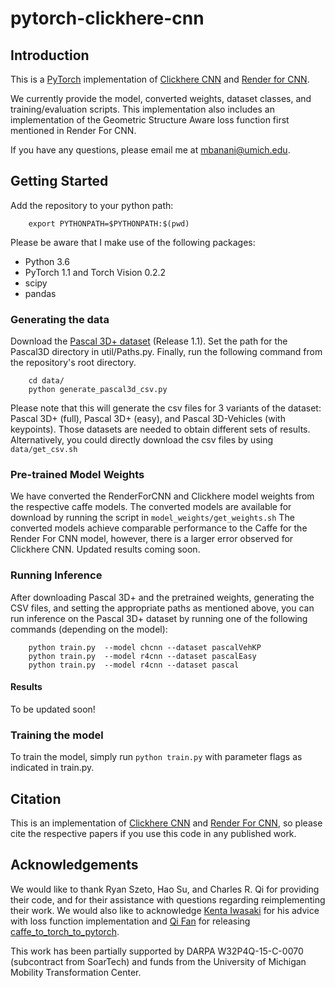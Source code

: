 # pytorch-clickhere-cnn


## Introduction

This is a [PyTorch](http://pytorch.org) implementation of [Clickhere CNN](https://github.com/rszeto/click-here-cnn)
and [Render for CNN](https://github.com/shapenet/RenderForCNN).

We currently provide the model, converted weights, dataset classes, and training/evaluation scripts.
This implementation also includes an implementation of the Geometric Structure Aware loss function first mentioned in Render For CNN.


If you have any questions, please email me at mbanani@umich.edu.

## Getting Started

Add the repository to your python path:

        export PYTHONPATH=$PYTHONPATH:$(pwd)


Please be aware that I make use of the following packages:
- Python 3.6 
- PyTorch 1.1 and Torch Vision 0.2.2
- scipy 
- pandas 

### Generating the data
Download the [Pascal 3D+ dataset](http://cvgl.stanford.edu/projects/pascal3d.html) (Release 1.1).
Set the path for the Pascal3D directory in util/Paths.py. Finally, run the following command from the repository's root directory.

        cd data/
        python generate_pascal3d_csv.py

Please note that this will generate the csv files for 3 variants of the dataset: Pascal 3D+ (full), Pascal 3D+ (easy), and Pascal 3D-Vehicles (with keypoints). Those datasets are needed to obtain different sets of results.
Alternatively, you could directly download the csv files by using `data/get_csv.sh`

### Pre-trained Model Weights

We have converted the RenderForCNN and Clickhere model weights from the respective caffe models.
The converted models are available for download by running the script in `model_weights/get_weights.sh` 
The converted models achieve comparable performance to the Caffe for the Render For CNN
model, however, there is a larger error observed for Clickhere CNN.
Updated results coming soon.

### Running Inference

After downloading Pascal 3D+ and the pretrained weights, generating the CSV files, and setting the appropriate paths as mentioned above,
you can run inference on the Pascal 3D+ dataset by running one of the following commands (depending on the model):

        python train.py  --model chcnn --dataset pascalVehKP  
        python train.py  --model r4cnn --dataset pascalEasy
        python train.py  --model r4cnn --dataset pascal


#### Results

To be updated soon! 

<!--
# The original Render For CNN paper reported the results on the 'easy' subset of Pascal3D, which removes any truncated and occluded images from the datasets. While Click-Here CNN reports results on an augmented version of the dataset where multiple instances may belong to the same object in the image as each image-keypoint pair corresponds to an instance. Below are the results Obtained from each of the runs above.
# 
# ### Render For CNN paper results:
# 
# We evaluate the converted model on Pascal3D-easy as reported in the original Render For CNN paper,
# as well as the full Pascal 3D dataset.
# It is worth nothing that the converted model actually exceeds the performance reported in Render For CNN.
# 
# #### Accuracy
# |dataset    | plane | bike  | boat  | bottle| bus   | car   | chair |d.table| mbike | sofa  | train | tv    | mean  |
# |:---------:|:-----:|:-----:|:-----:|:-----:|:-----:|:-----:|:-----:|:-----:|:-----:|:-----:|:-----:|:-----:|:-----:|
# | Full      | 76.26 | 69.58 | 59.03 | 87.74 | 84.32 | 69.97 | 74.2  | 66.79 | 77.29 | 82.37 | 75.48 | 81.93 | 75.41 |
# | Easy      | 80.37 | 85.59 | 62.93 | 95.60 | 94.14 | 84.08 | 82.76 | 80.95 | 85.30 | 84.61 | 84.08 | 93.26 | 84.47 |
# | Reported  | 74    | 83    | 52    | 91    | 91    | 88    | 86    | 73    | 78    | 90    | 86    | 92    | 82    |
# 
# #### Median Error
# |dataset    | plane | bike  | boat  | bottle| bus   | car   | chair |d.table| mbike | sofa  | train | tv    | mean  |
# |:---------:|:-----:|:-----:|:-----:|:-----:|:-----:|:-----:|:-----:|:-----:|:-----:|:-----:|:-----:|:-----:|:-----:|
# |Full       | 11.52 | 15.33 | 19.33 | 8.51  | 5.54  | 9.39  | 13.83 | 12.87 | 14.90 | 13.03 | 8.96  | 13.72 | 12.24 |
# |Easy       | 10.32 | 11.66 | 17.74 | 6.66  | 4.52  | 6.65  | 11.21 | 9.75  | 13.11 | 9.76  | 5.52  | 11.93 | 9.90  |
# |Reported   | 15.4  | 14.8  | 25.6  | 9.3   | 3.6   | 6.0   | 9.7   | 10.8  | 16.7  | 9.5   | 6.1   | 12.6  | 11.7  |
# 
# 
# 
# ### Pascal3D - Vehicles with Keypoints
# 
# We evaluated the converted Render For CNN and Click-Here CNN models on Pascal3D-Vehicle.
# It should be noted that the results for Click-Here are lower than those achieved by running the author provided Caffe code.
# It seems that there is something incorrect with the current reimplementation and/or weight conversion.
# We are working on fixing this problem.
# 
# #### Accuracy
# |                           |  bus  | car   | m.bike | mean  |
# |:-------------------------:|:-----:|:-----:|:------:|:-----:|
# | Render For CNN            | 89.26 | 74.36 | 81.93  | 81.85 |
# | Click-Here CNN            | 86.91 | 83.25 | 73.83  | 81.33 |
# | Click-Here CNN (reported) | 96.8  | 90.2  | 85.2   | 90.7  |
# 
# #### Median Error
# |                           |  bus  | car   | m.bike | mean  |
# |:-------------------------:|:-----:|:-----:|:------:|:-----:|
# | Render For CNN            | 5.16  | 8.53  | 13.46  | 9.05  |
# | Click-Here CNN            | 4.01  | 8.18  | 19.71  | 10.63 |
# | Click-Here CNN (reported) | 2.63  | 4.98  | 11.4   | 6.35  |
# 
# 
# ### Pascal3D - Vehicles with Keypoints (Fine-tuned Models)
# 
# We fine-tuned both models on the Pascal 3D+ (Vehicles with Keypoints) dataset.
# Since we suspect that the problem with the replication of the Click-Here CNN model
# is in the attention section, we conducted an experiment where we only fine-tuned
# those weights. As reported below, fine-tuning just the attention model achieves the best performance.
# 
# |                               |  bus  | car   | m.bike | mean  |
# |:-----------------------------:|:-----:|:-----:|:------:|:-----:|
# | Render For CNN FT             | 93.55 | 83.98 | 87.30  | 88.28 |
# | Click-Here CNN FT             | 92.97 | 89.84 | 81.25  | 88.02 |
# | Click-Here CNN FT-Attention   | 94.48 | 90.77 | 84.91  | 90.05 |
# | Click-Here CNN (reported)     | 96.8  | 90.2  | 85.2   | 90.7  |
# 
# 
# #### Median Error
# 
# |                               |  bus  | car   | m.bike | mean  |
# |:-----------------------------:|:-----:|:-----:|:------:|:-----:|
# | Render For CNN FT             | 3.04  | 5.83  | 11.95  | 6.94  |
# | Click-Here CNN FT             | 2.93  | 5.14  | 13.42  | 7.16  |
# | Click-Here CNN FT-Attention   | 2.88  | 5.24  | 12.10  | 6.74  |
# | Click-Here CNN (reported)     | 2.63  | 4.98  | 11.4   | 6.35  |
# 
# (Note: Fine-tuned weights will be uploaded soon)
-->

### Training the model

To train the model, simply run `python train.py` with parameter flags as indicated in train.py.

## Citation

This is an implementation of [Clickhere CNN](https://github.come/rszeto/click-here-cnn) and [Render For CNN](https://github.com/shapenet/RenderForCNN), so please cite the respective papers if you use this code in any published work.

## Acknowledgements

We would like to thank Ryan Szeto, Hao Su, and Charles R. Qi for providing their code, and
for their assistance with questions regarding reimplementing their work. We would also
like to acknowledge [Kenta Iwasaki](https://discuss.pytorch.org/u/dranithix/summary) for
his advice with loss function implementation and [Qi Fan](https://github.com/fanq15) for releasing
[caffe_to_torch_to_pytorch](https://github.com/fanq15/caffe_to_torch_to_pytorch).

This work has been partially supported by DARPA W32P4Q-15-C-0070 (subcontract from SoarTech) and funds from the University of Michigan Mobility Transformation Center.
